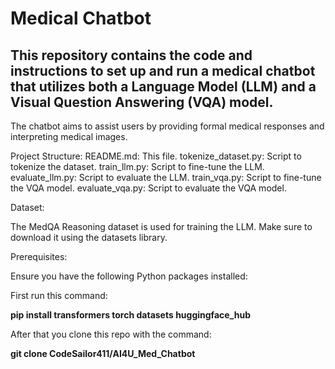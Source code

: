 # Medical Chatbot

## This repository contains the code and instructions to set up and run a medical chatbot that utilizes both a Language Model (LLM) and a Visual Question Answering (VQA) model. 

The chatbot aims to assist users by providing formal medical responses and interpreting medical images.

Project Structure:
README.md: This file.
tokenize_dataset.py: Script to tokenize the dataset.
train_llm.py: Script to fine-tune the LLM.
evaluate_llm.py: Script to evaluate the LLM.
train_vqa.py: Script to fine-tune the VQA model.
evaluate_vqa.py: Script to evaluate the VQA model.


Dataset:

The MedQA Reasoning dataset is used for training the LLM. Make sure to download it using the datasets library.


Prerequisites:

Ensure you have the following Python packages installed:


First run this command:

**pip install transformers torch datasets huggingface_hub**

After that you clone this repo with the command:

**git clone CodeSailor411/AI4U_Med_Chatbot**
